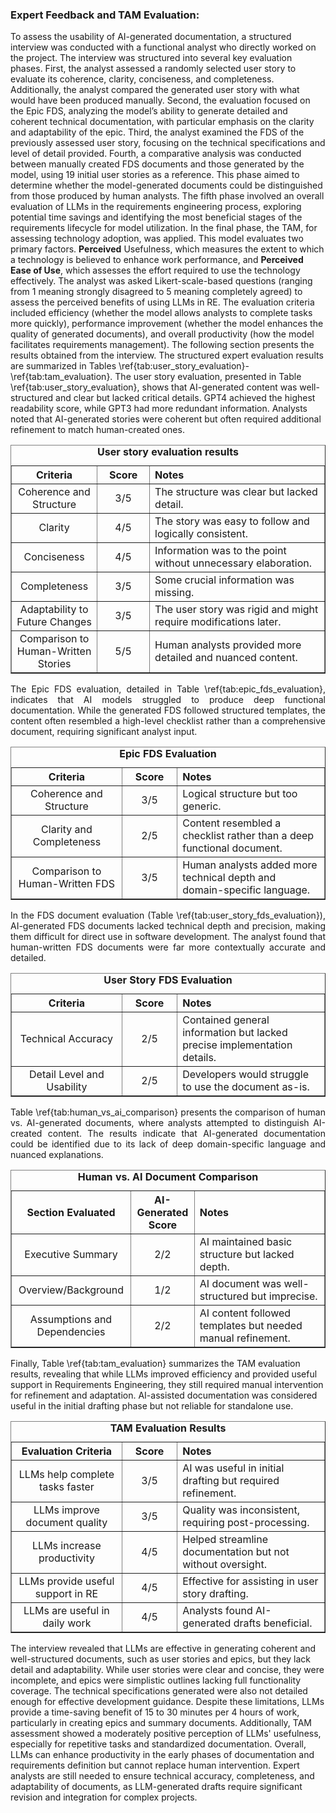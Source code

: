 ### Expert Feedback and TAM Evaluation:
<p>
To assess the usability of AI-generated documentation, a structured interview was conducted with a functional analyst who directly worked on the project. The interview was structured into several key evaluation phases. First, the analyst assessed a randomly selected user story to evaluate its coherence, clarity, conciseness, and completeness. Additionally, the analyst compared the generated user story with what would have been produced manually. Second, the evaluation focused on the Epic FDS, analyzing the model’s ability to generate detailed and coherent technical documentation, with particular emphasis on the clarity and adaptability of the epic. Third, the analyst examined the FDS of the previously assessed user story, focusing on the technical specifications and level of detail provided. Fourth, a comparative analysis was conducted between manually created FDS documents and those generated by the model, using 19 initial user stories as a reference. This phase aimed to determine whether the model-generated documents could be distinguished from those produced by human analysts. The fifth phase involved an overall evaluation of LLMs in the requirements engineering process, exploring potential time savings and identifying the most beneficial stages of the requirements lifecycle for model utilization. In the final phase, the TAM, for assessing technology adoption, was applied. This model evaluates two primary factors. <strong>Perceived</strong> Usefulness, which measures the extent to which a technology is believed to enhance work performance, and <strong>Perceived Ease of Use</strong>, which assesses the effort required to use the technology effectively. The analyst was asked Likert-scale-based questions (ranging from 1 meaning strongly disagreed to 5 meaning completely agreed) to assess the perceived benefits of using LLMs in RE. The evaluation criteria included efficiency (whether the model allows analysts to complete tasks more quickly), performance improvement (whether the model enhances the quality of generated documents), and overall productivity (how the model facilitates requirements management). The following section presents the results obtained from the interview. The structured expert evaluation results are summarized in Tables \ref{tab:user_story_evaluation}-\ref{tab:tam_evaluation}. The user story evaluation, presented in Table \ref{tab:user_story_evaluation}, shows that AI-generated content was well-structured and clear but lacked critical details. GPT4 achieved the highest readability score, while GPT3 had more redundant information. Analysts noted that AI-generated stories were coherent but often required additional refinement to match human-created ones.
</p>

<table style="width:100%; border-collapse: collapse;" border="1">
  <caption><strong>User story evaluation results</strong></caption>
  <thead>
    <tr>
      <th style="width:20%; text-align: center;"><strong>Criteria</strong></th>
      <th style="width:15%; text-align: center;"><strong>Score</strong></th>
      <th style="width:50%; text-align: left;"><strong>Notes</strong></th>
    </tr>
  </thead>
  <tbody>
    <tr>
      <td style="text-align: center;">Coherence and Structure</td>
      <td style="text-align: center;">3/5</td>
      <td>The structure was clear but lacked detail.</td>
    </tr>
    <tr>
      <td style="text-align: center;">Clarity</td>
      <td style="text-align: center;">4/5</td>
      <td>The story was easy to follow and logically consistent.</td>
    </tr>
    <tr>
      <td style="text-align: center;">Conciseness</td>
      <td style="text-align: center;">4/5</td>
      <td>Information was to the point without unnecessary elaboration.</td>
    </tr>
    <tr>
      <td style="text-align: center;">Completeness</td>
      <td style="text-align: center;">3/5</td>
      <td>Some crucial information was missing.</td>
    </tr>
    <tr>
      <td style="text-align: center;">Adaptability to Future Changes</td>
      <td style="text-align: center;">3/5</td>
      <td>The user story was rigid and might require modifications later.</td>
    </tr>
    <tr>
      <td style="text-align: center;">Comparison to Human-Written Stories</td>
      <td style="text-align: center;">5/5</td>
      <td>Human analysts provided more detailed and nuanced content.</td>
    </tr>
  </tbody>
</table>

<p align="justify">
The Epic FDS evaluation, detailed in Table \ref{tab:epic_fds_evaluation}, indicates that AI models struggled to produce deep functional documentation. While the generated FDS followed structured templates, the content often resembled a high-level checklist rather than a comprehensive document, requiring significant analyst input.
</p>

<table style="width:100%; border-collapse: collapse;" border="1">
  <caption><strong>Epic FDS Evaluation</strong></caption>
  <thead>
    <tr>
      <th style="width:30%; text-align: center;"><strong>Criteria</strong></th>
      <th style="width:15%; text-align: center;"><strong>Score</strong></th>
      <th style="width:40%; text-align: left;"><strong>Notes</strong></th>
    </tr>
  </thead>
  <tbody>
    <tr>
      <td style="text-align: center;">Coherence and Structure</td>
      <td style="text-align: center;">3/5</td>
      <td>Logical structure but too generic.</td>
    </tr>
    <tr>
      <td style="text-align: center;">Clarity and Completeness</td>
      <td style="text-align: center;">2/5</td>
      <td>Content resembled a checklist rather than a deep functional document.</td>
    </tr>
    <tr>
      <td style="text-align: center;">Comparison to Human-Written FDS</td>
      <td style="text-align: center;">3/5</td>
      <td>Human analysts added more technical depth and domain-specific language.</td>
    </tr>
  </tbody>
</table>

<p align="justify">
In the FDS document evaluation (Table \ref{tab:user_story_fds_evaluation}), AI-generated FDS documents lacked technical depth and precision, making them difficult for direct use in software development. The analyst found that human-written FDS documents were far more contextually accurate and detailed.
</p>

<table style="width:100%; border-collapse: collapse;" border="1">
  <caption><strong>User Story FDS Evaluation</strong></caption>
  <thead>
    <tr>
      <th style="width:30%; text-align: center;"><strong>Criteria</strong></th>
      <th style="width:15%; text-align: center;"><strong>Score</strong></th>
      <th style="width:40%; text-align: left;"><strong>Notes</strong></th>
    </tr>
  </thead>
  <tbody>
    <tr>
      <td style="text-align: center;">Technical Accuracy</td>
      <td style="text-align: center;">2/5</td>
      <td>Contained general information but lacked precise implementation details.</td>
    </tr>
    <tr>
      <td style="text-align: center;">Detail Level and Usability</td>
      <td style="text-align: center;">2/5</td>
      <td>Developers would struggle to use the document as-is.</td>
    </tr>
  </tbody>
</table>

<p align="justify">
Table \ref{tab:human_vs_ai_comparison} presents the comparison of human vs. AI-generated documents, where analysts attempted to distinguish AI-created content. The results indicate that AI-generated documentation could be identified due to its lack of deep domain-specific language and nuanced explanations.
</p>

<table style="width:100%; border-collapse: collapse;" border="1">
  <caption><strong>Human vs. AI Document Comparison</strong></caption>
  <thead>
    <tr>
      <th style="width:30%; text-align: center;"><strong>Section Evaluated</strong></th>
      <th style="width:15%; text-align: center;"><strong>AI-Generated Score</strong></th>
      <th style="width:40%; text-align: left;"><strong>Notes</strong></th>
    </tr>
  </thead>
  <tbody>
    <tr>
      <td style="text-align: center;">Executive Summary</td>
      <td style="text-align: center;">2/2</td>
      <td>AI maintained basic structure but lacked depth.</td>
    </tr>
    <tr>
      <td style="text-align: center;">Overview/Background</td>
      <td style="text-align: center;">1/2</td>
      <td>AI document was well-structured but imprecise.</td>
    </tr>
    <tr>
      <td style="text-align: center;">Assumptions and Dependencies</td>
      <td style="text-align: center;">2/2</td>
      <td>AI content followed templates but needed manual refinement.</td>
    </tr>
  </tbody>
</table>


<p>
Finally, Table \ref{tab:tam_evaluation} summarizes the TAM evaluation results, revealing that while LLMs improved efficiency and provided useful support in Requirements Engineering, they still required manual intervention for refinement and adaptation. AI-assisted documentation was considered useful in the initial drafting phase but not reliable for standalone use.
</p>

<table style="width:100%; border-collapse: collapse;" border="1">
  <caption><strong>TAM Evaluation Results</strong></caption>
  <thead>
    <tr>
      <th style="width:30%; text-align: center;"><strong>Evaluation Criteria</strong></th>
      <th style="width:15%; text-align: center;"><strong>Score</strong></th>
      <th style="width:40%; text-align: left;"><strong>Notes</strong></th>
    </tr>
  </thead>
  <tbody>
    <tr>
      <td style="text-align: center;">LLMs help complete tasks faster</td>
      <td style="text-align: center;">3/5</td>
      <td>AI was useful in initial drafting but required refinement.</td>
    </tr>
    <tr>
      <td style="text-align: center;">LLMs improve document quality</td>
      <td style="text-align: center;">3/5</td>
      <td>Quality was inconsistent, requiring post-processing.</td>
    </tr>
    <tr>
      <td style="text-align: center;">LLMs increase productivity</td>
      <td style="text-align: center;">4/5</td>
      <td>Helped streamline documentation but not without oversight.</td>
    </tr>
    <tr>
      <td style="text-align: center;">LLMs provide useful support in RE</td>
      <td style="text-align: center;">4/5</td>
      <td>Effective for assisting in user story drafting.</td>
    </tr>
    <tr>
      <td style="text-align: center;">LLMs are useful in daily work</td>
      <td style="text-align: center;">4/5</td>
      <td>Analysts found AI-generated drafts beneficial.</td>
    </tr>
  </tbody>
</table>


<p>
The interview revealed that LLMs are effective in generating coherent and well-structured documents, such as user stories and epics, but they lack detail and adaptability. While user stories were clear and concise, they were incomplete, and epics were simplistic outlines lacking full functionality coverage. The technical specifications generated were also not detailed enough for effective development guidance. Despite these limitations, LLMs provide a time-saving benefit of 15 to 30 minutes per 4 hours of work, particularly in creating epics and summary documents. Additionally, TAM assessment showed a moderately positive perception of LLMs' usefulness, especially for repetitive tasks and standardized documentation. Overall, LLMs can enhance productivity in the early phases of documentation and requirements definition but cannot replace human intervention. Expert analysts are still needed to ensure technical accuracy, completeness, and adaptability of documents, as LLM-generated drafts require significant revision and integration for complex projects.
</p>
